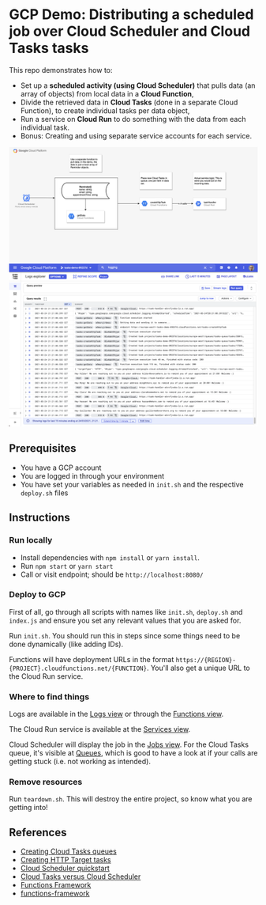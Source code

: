 # GCP Demo: Distributing a scheduled job over Cloud Scheduler and Cloud Tasks tasks

This repo demonstrates how to:

- Set up a **scheduled activity (using Cloud Scheduler)** that pulls data (an array of objects) from local data in a **Cloud Function**,
- Divide the retrieved data in **Cloud Tasks** (done in a separate Cloud Function), to create individual tasks per data object,
- Run a service on **Cloud Run** to do something with the data from each individual task.
- Bonus: Creating and using separate service accounts for each service.

![GCP architecture map](docs/gcp.png)
![GCP logging output](docs/logging.png)

## Prerequisites

- You have a GCP account
- You are logged in through your environment
- You have set your variables as needed in `init.sh` and the respective `deploy.sh` files

## Instructions

### Run locally

- Install dependencies with `npm install` or `yarn install`.
- Run `npm start` or `yarn start`
- Call or visit endpoint; should be `http://localhost:8080/`

### Deploy to GCP

First of all, go through all scripts with names like `init.sh`, `deploy.sh` and `index.js` and ensure you set any relevant values that you are asked for.

Run `init.sh`. You should run this in steps since some things need to be done dynamically (like adding IDs).

Functions will have deployment URLs in the format `https://{REGION}-{PROJECT}.cloudfunctions.net/{FUNCTION}`. You'll also get a unique URL to the Cloud Run service.

### Where to find things

Logs are available in the [Logs view](https://console.cloud.google.com/logs/query) or through the [Functions view](https://console.cloud.google.com/functions/list).

The Cloud Run service is available at the [Services view](https://console.cloud.google.com/run).

Cloud Scheduler will display the job in the [Jobs view](https://console.cloud.google.com/cloudscheduler). For the Cloud Tasks queue, it's visible at [Queues](https://console.cloud.google.com/cloudtasks), which is good to have a look at if your calls are getting stuck (i.e. not working as intended).

### Remove resources

Run `teardown.sh`. This will destroy the entire project, so know what you are getting into!

## References

- [Creating Cloud Tasks queues](https://cloud.google.com/tasks/docs/creating-queues)
- [Creating HTTP Target tasks](https://cloud.google.com/tasks/docs/creating-http-target-tasks)
- [Cloud Scheduler quickstart](https://cloud.google.com/scheduler/docs/quickstart)
- [Cloud Tasks versus Cloud Scheduler](https://cloud.google.com/tasks/docs/comp-tasks-sched)
- [Functions Framework](https://cloud.google.com/functions/docs/functions-framework)
- [functions-framework](https://github.com/GoogleCloudPlatform/functions-framework)
